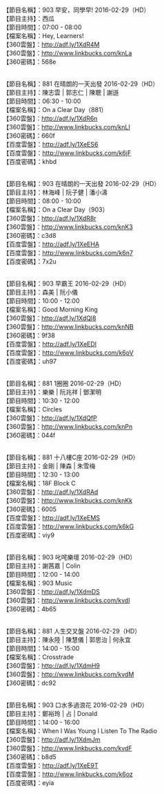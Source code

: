 <br>【節目名稱】：903 早安，同學早! 2016-02-29（HD）
<br>【節目主持】：西瓜
<br>【節目時間】：07:00 - 08:00
<br>【檔案名稱】：Hey, Learners!
<br>【360雲盤】：http://adf.ly/1XdR4M
<br>【360雲盤】：http://www.linkbucks.com/knLa
<br>【360密碼】：568e

<br>【節目名稱】：881 在晴朗的一天出發 2016-02-29（HD）
<br>【節目主持】：陳志雲 | 郭志仁 | 陳聰 | 謝遜
<br>【節目時間】：06:30 - 10:00
<br>【檔案名稱】：On a Clear Day（881）
<br>【360雲盤】：http://adf.ly/1XdR6n
<br>【360雲盤】：http://www.linkbucks.com/knLI
<br>【360密碼】：660f
<br>【百度雲盤】：http://adf.ly/1XeES6
<br>【百度雲盤】：http://www.linkbucks.com/k6jF
<br>【百度密碼】：khbd

<br>【節目名稱】：903 在晴朗的一天出發 2016-02-29（HD）
<br>【節目主持】：林海峰 | 阮子健 | 潘小濤
<br>【節目時間】：08:00 - 10:00
<br>【檔案名稱】：On a Clear Day（903）
<br>【360雲盤】：http://adf.ly/1XdR8r
<br>【360雲盤】：http://www.linkbucks.com/knK3
<br>【360密碼】：c3d8
<br>【百度雲盤】：http://adf.ly/1XeEHA
<br>【百度雲盤】：http://www.linkbucks.com/k6n7
<br>【百度密碼】：7x2u

<br>【節目名稱】：903 早霸王 2016-02-29（HD）
<br>【節目主持】：森美 | 阮小儀
<br>【節目時間】：10:00 - 12:00
<br>【檔案名稱】：Good Morning King
<br>【360雲盤】：http://adf.ly/1XdQl8
<br>【360雲盤】：http://www.linkbucks.com/knNB
<br>【360密碼】：9f38
<br>【百度雲盤】：http://adf.ly/1XeEDI
<br>【百度雲盤】：http://www.linkbucks.com/k6oV
<br>【百度密碼】：uh97

<br>【節目名稱】：881 1圈圈 2016-02-29（HD）
<br>【節目主持】：樂樂 | 阮兆祥 | 鄧潔明
<br>【節目時間】：10:30 - 12:00
<br>【檔案名稱】：Circles
<br>【360雲盤】：http://adf.ly/1XdQfP
<br>【360雲盤】：http://www.linkbucks.com/knPn
<br>【360密碼】：044f

<br>【節目名稱】：881 十八樓C座 2016-02-29（HD）
<br>【節目主持】：金剛 | 陳森 | 朱雪梅
<br>【節目時間】：12:30 - 13:00
<br>【檔案名稱】：18F Block C
<br>【360雲盤】：http://adf.ly/1XdRAd
<br>【360雲盤】：http://www.linkbucks.com/knKk
<br>【360密碼】：6005
<br>【百度雲盤】：http://adf.ly/1XeEMS
<br>【百度雲盤】：http://www.linkbucks.com/k6kG
<br>【百度密碼】：viy9

<br>【節目名稱】：903 叱咤樂壇 2016-02-29（HD）
<br>【節目主持】：謝茜嘉 | Colin
<br>【節目時間】：12:00 - 14:00
<br>【檔案名稱】：903 Music
<br>【360雲盤】：http://adf.ly/1XdmDS
<br>【360雲盤】：http://www.linkbucks.com/kvdl
<br>【360密碼】：4b65

<br>【節目名稱】：881 人生交叉盤 2016-02-29（HD）
<br>【節目主持】：陳永陸 | 陳慧儀 | 郭思治 | 何永宜
<br>【節目時間】：14:00 - 15:00
<br>【檔案名稱】：Crosstrade
<br>【360雲盤】：http://adf.ly/1XdmH9
<br>【360雲盤】：http://www.linkbucks.com/kvdM
<br>【360密碼】：dc92

<br>【節目名稱】：903 口水多過浪花 2016-02-29（HD）
<br>【節目主持】：鄭裕玲 | 占 | Donald
<br>【節目時間】：14:00 - 16:00
<br>【檔案名稱】：When I Was Young I Listen To The Radio
<br>【360雲盤】：http://adf.ly/1XdmJm
<br>【360雲盤】：http://www.linkbucks.com/kvdF
<br>【360密碼】：b8d5
<br>【百度雲盤】：http://adf.ly/1XeE9T
<br>【百度雲盤】：http://www.linkbucks.com/k6oz
<br>【百度密碼】：eyia
